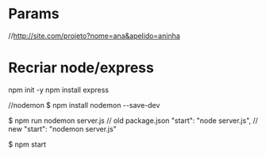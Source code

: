 
# Params
//http://site.com/projeto?nome=ana&apelido=aninha

# Recriar node/express
npm init -y
npm install express

//nodemon
$ npm install nodemon --save-dev

$ npm run nodemon server.js
// old package.json
    "start": "node server.js",
// new
    "start": "nodemon server.js"

$ npm start

